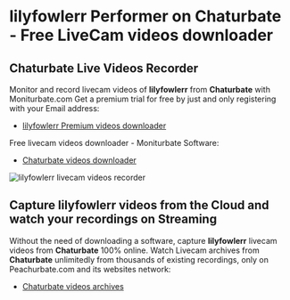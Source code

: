 # lilyfowlerr Performer on Chaturbate - Free LiveCam videos downloader

## Chaturbate Live Videos Recorder

Monitor and record livecam videos of **lilyfowlerr** from **Chaturbate** with Moniturbate.com
Get a premium trial for free by just and only registering with your Email address:
* [lilyfowlerr Premium videos downloader](https://moniturbate.com/request-demo-licence-key.html)

Free livecam videos downloader - Moniturbate Software:
* [Chaturbate videos downloader](https://moniturbate.com/moniturbate-download-software.html)

![lilyfowlerr livecam videos recorder](https://peachurnet.com/templates/moniturbate-software.png)


## Capture lilyfowlerr videos from the Cloud and watch your recordings on Streaming

Without the need of downloading a software, capture **lilyfowlerr** livecam videos from **Chaturbate** 100% online.
Watch Livecam archives from **Chaturbate** unlimitedly from thousands of existing recordings, only on Peachurbate.com and its websites network:
* [Chaturbate videos archives](https://peachurnet.com/)